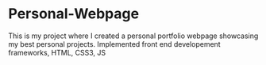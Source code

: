 # Personal-Webpage
This is my project where I created a personal portfolio webpage showcasing my best personal projects. 
Implemented front end developement frameworks, HTML, CSS3, JS
